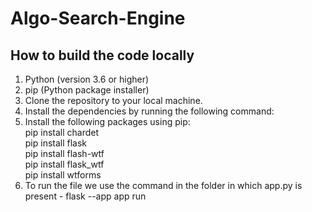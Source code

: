 # Algo-Search-Engine 

## How to build the code locally

1. Python (version 3.6 or higher)
2. pip (Python package installer)
3. Clone the repository to your local machine.
4. Install the dependencies by running the following command:
5. Install the following packages using pip:<br />
      pip install chardet<br />
      pip install flask<br />
      pip install flash-wtf<br />
      pip install flask_wtf<br />
      pip install wtforms<br />
6. To run the file we use the command in the folder in which app.py is present - flask --app app run
